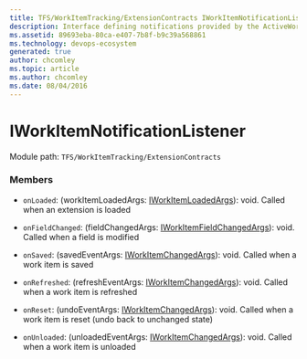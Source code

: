 ```yaml
---
title: TFS/WorkItemTracking/ExtensionContracts IWorkItemNotificationListener API | Extensions for Azure DevOps Services
description: Interface defining notifications provided by the ActiveWorkItemService
ms.assetid: 89693eba-80ca-e407-7b8f-b9c39a568861
ms.technology: devops-ecosystem
generated: true
author: chcomley
ms.topic: article
ms.author: chcomley
ms.date: 08/04/2016
---
```


# IWorkItemNotificationListener

Module path: `TFS/WorkItemTracking/ExtensionContracts`


### Members

* `onLoaded`: (workItemLoadedArgs: [IWorkItemLoadedArgs](../../../TFS/WorkItemTracking/ExtensionContracts/IWorkItemLoadedArgs.md)): void. Called when an extension is loaded

* `onFieldChanged`: (fieldChangedArgs: [IWorkItemFieldChangedArgs](../../../TFS/WorkItemTracking/ExtensionContracts/IWorkItemFieldChangedArgs.md)): void. Called when a field is modified

* `onSaved`: (savedEventArgs: [IWorkItemChangedArgs](../../../TFS/WorkItemTracking/ExtensionContracts/IWorkItemChangedArgs.md)): void. Called when a work item is saved

* `onRefreshed`: (refreshEventArgs: [IWorkItemChangedArgs](../../../TFS/WorkItemTracking/ExtensionContracts/IWorkItemChangedArgs.md)): void. Called when a work item is refreshed

* `onReset`: (undoEventArgs: [IWorkItemChangedArgs](../../../TFS/WorkItemTracking/ExtensionContracts/IWorkItemChangedArgs.md)): void. Called when a work item is reset (undo back to unchanged state)

* `onUnloaded`: (unloadedEventArgs: [IWorkItemChangedArgs](../../../TFS/WorkItemTracking/ExtensionContracts/IWorkItemChangedArgs.md)): void. Called when a work item is unloaded


